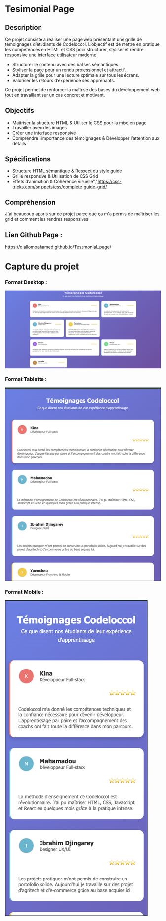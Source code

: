 # Tesimonial Page

## Description 

Ce projet consiste à réaliser une page web présentant une grille de témoignages d’étudiants de Codeloccol. L’objectif est de mettre en pratique les compétences en HTML et CSS pour structurer, styliser et rendre responsive une interface utilisateur moderne.

* Structurer le contenu avec des balises sémantiques.
* Styliser la page pour un rendu professionnel et attractif.
* Adapter la grille pour une lecture optimale sur tous les écrans.
* Valoriser les retours d’expérience des apprenants.

Ce projet permet de renforcer la maîtrise des bases du développement web tout en travaillant sur un cas concret et motivant.


## Objectifs

* Maîtriser la structure HTML & Utiliser le CSS pour la mise en page
* Travailler avec des images
* Créer une interface responsive 
* Comprendre l’importance des témoignages & Développer l’attention aux détails 

## Spécifications

* Structure HTML sémantique & Respect du style guide
* Grille responsive & Utilisation de CSS Grid
* Effets d’animation & Cohérence visuelle","https://css-tricks.com/snippets/css/complete-guide-grid/


## Compréhension 

J'ai beaucoup appris sur ce projet parce que ça m'a permis de maîtriser les grid et comment les rendres responsives


## Lien Github Page :

https://diallomoahamed.github.io/Testimonial_page/

# Capture du projet 

### Format Desktop :

![alt text](<Capture d’écran 2025-10-21 à 04.43.55.png>)

### Format Tablette : 

![alt text](<Capture d’écran 2025-10-21 à 04.45.24.png>)

### Format Mobile :

![alt text](<Capture d’écran 2025-10-21 à 04.47.42.png>)
